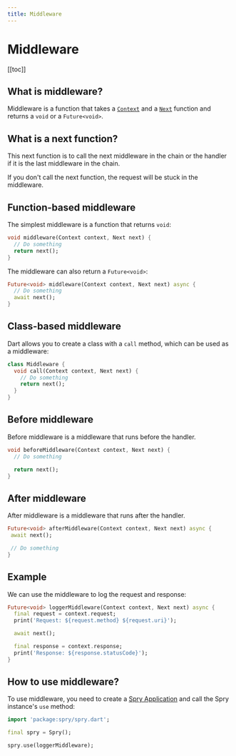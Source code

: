 ```yaml
---
title: Middleware
---
```


# Middleware

[[toc]]

## What is middleware?

Middleware is a function that takes a [`Context`](/docs/fundamentals/context) and a [`Next`](#what-is-a-next-function) function and returns a `void` or a `Future<void>`.

## What is a next function?

This next function is to call the next middleware in the chain or the handler if it is the last middleware in the chain.

If you don't call the next function, the request will be stuck in the middleware.

## Function-based middleware

The simplest middleware is a function that returns `void`:

```dart
void middleware(Context context, Next next) {
  // Do something
  return next();
}
```

The middleware can also return a `Future<void>`:

```dart
Future<void> middleware(Context context, Next next) async {
  // Do something
  await next();
}
```

## Class-based middleware

Dart allows you to create a class with a `call` method, which can be used as a middleware:

```dart
class Middleware {
  void call(Context context, Next next) {
    // Do something
    return next();
  }
}
```

## Before middleware

Before middleware is a middleware that runs before the handler.

```dart
void beforeMiddleware(Context context, Next next) {
  // Do something

  return next();
}
```

## After middleware

After middleware is a middleware that runs after the handler.

```dart
Future<void> afterMiddleware(Context context, Next next) async {
 await next();

 // Do something
}
```

## Example

We can use the middleware to log the request and response:

```dart
Future<void> loggerMiddleware(Context context, Next next) async {
  final request = context.request;
  print('Request: ${request.method} ${request.uri}');

  await next();

  final response = context.response;
  print('Response: ${response.statusCode}');
}
```

## How to use middleware?

To use middleware, you need to create a [Spry Application](/docs/fundamentals/application) and call the Spry instance's `use` method:

```dart
import 'package:spry/spry.dart';

final spry = Spry();

spry.use(loggerMiddleware);
```

